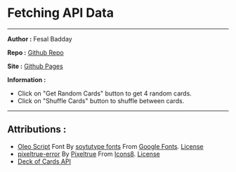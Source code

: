 # Fetching API Data

---

**Author :** Fesal Badday

**Repo :** [Github Repo](https://github.com/FesalBadday/cpnt262-a3)

**Site :** [Github Pages](https://FesalBadday.github.io/cpnt262-a3)

**Information :**

 - Click on "Get Random Cards" button to get 4 random cards.
 - Click on "Shuffle Cards" button to shuffle between cards.

---

## Attributions :

- [Oleo Script](https://fonts.google.com/specimen/Oleo+Script#standard-styles) Font By [soytutype fonts](https://fonts.google.com/?query=soytutype+fonts) From [Google Fonts](https://fonts.google.com). [License](https://developers.google.com/fonts)
- [pixeltrue-error](https://icons8.com/illustrations/illustration/pixeltrue-error) By [Pixeltrue](https://www.pixeltrue.com/packs) From [Icons8](https://www.icons8.com). [License](https://www.icons8.com/license)
- [Deck of Cards API](https://deckofcardsapi.com)